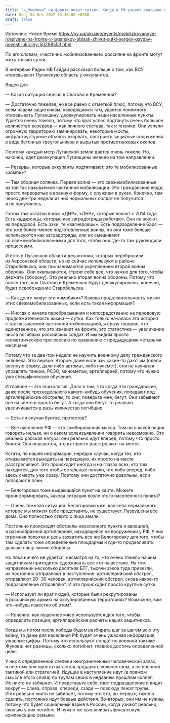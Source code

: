 ```yaml
---
title: "«„Чмобики“ на фронте живут сутки». Когда в РФ узнают реальные потери, будет социальный взрыв — интервью с Гайдаем о боях на Луганщине"
date: Sun, 04 Dec 2022 13:36:00 +0200
draft: false
---
```

Источник: Новое Время https://nv.ua/ukraine/events/mobilizirovannye-rossiyane-na-fronte-v-luganskoy-oblasti-zhivut-sutki-sergey-gayday-novosti-ukrainy-50288553.html


По его словам, «частично мобилизованные» россияне на фронте могут жить только сутки.

В интервью Радио НВ Гайдай рассказал больше о том, как ВСУ отвоевывают Луганскую область у оккупантов.

 Видео дня   

— Какая ситуация сейчас в Сватово и Кременной?

— Достаточно тяжелая, но все равно с отметкой плюс, потому что ВСУ, всем нашим защитникам, находящимся там, удается понемногу отвоевывать Луганщину, деоккупировать наши населенные пункты. Удается очень тяжело, потому что враг успел подтянуть очень большое количество резервов — как личного состава, так и техники. Они успели огромную территорию заминировать, некоторые мосты, инфраструктурные объекты взорвать, построить защитные сооружения в виде бетонных треугольников и вырытых противотанковых окопов.

Поэтому каждый метр Луганской земли дается очень тяжело. Но, наконец, идет деоккупация Луганщины именно на том направлении.

— Резервы, которые оккупанты подтягивают, это те мобилизованные «зомби»?

— Там сборная солянка. Первая волна — это свежемобилизованные из той так называемой частичной мобилизации. Это гражданские люди, просто переодетые в военную форму, с оружием в руках. Конечно, там через две-три недели из них нормальных солдат не получится и не получилось.

Потом там остатки войск «ДНР», «ЛНР», которые воюют с 2014 года. Есть кадыровцы, которые как заградотряды работают. Они не воюют на передовой. Есть зэки, те «вагнеровцы». Есть подразделение Барс — это уже более-менее подготовленные воины, но они тоже больше используются как заградотряды, или их смешивают со свежемобилизованными для того, чтобы они где-то там руководили процессами.

И есть в Луганской области десантники, которых перебросили из Херсонской области, но их сейчас используют в районе Старобельска, они там занимаются укреплением второй волны обороны. Они окапываются, строят себе все, что нужно для того, чтобы держать [оборону]. Это реально вторая волна обороны. Потому что после того, как Сватово и Кременная будут деоккупированы, конечно, будет освобождение Старобельска.

— Как долго живут эти «чмобики»? Какова продолжительность жизни этих свежемобилизованных, если есть такая информация?

— Иногда с начала перебрасывания и непосредственно на передовую продолжительность жизни — сутки. Как только началась эта история с так называемой частичной мобилизацией, я сразу говорил, что единственное, что это изменит на фронте, это статистика — увеличение числа погибших российских солдат. И мы видим просто геометрическую прогрессию по сравнению с предыдущими четырьмя месяцами.

Потому что за две-три недели не научить военному делу гражданского человека. Это первое. Второе: даже если азы какие-то дают им (одели военную форму, дали либо автомат, либо пулемет), они не научатся управлять танком, РСЗО, минометом, артиллерией, потому что нужно уже специфическое обучение.

И главное — это психология. Дело в том, что когда эти гражданские, даже после трехнедельного какого-нибудь обучения, попадают под артиллерийские обстрелы, то они, поверьте мне, бегут. Они забывают все на свете и просто бегут. А когда они бегут, то реально увеличивается в разы количество погибших.

— Есть ли случаи бунтов, протестов?

— Все население РФ — это зомбированная масса. Там ни о какой нации говорить нельзя, ни о каком волеизъявлении говорить невозможно. Это реально рабская натура: они реально идут вперед, потому что просто боятся. Они опасаются, что их просто расстреляют на месте.

Кстати, по нашей информации, нередки случаи, когда тех, кто отказывается выходить на передовую, их просто на месте расстреливают. Это происходит иногда и на глазах всех, кто там находится, для того чтобы остальные поняли, что либо вперед, либо здесь смерть уже сразу. Поэтому они достаточно довольны, если попадают в плен.

— Белогоровка тоже выдающийся пункт на карте. Можете проинформировать, какова ситуация возле этого населенного пункта?

— Очень тяжелая ситуация. Белогоровки уже, как села нормального, которое мы можем себе представить, не существует. Разрушены все дома. Оно полностью стерто с лица земли.

Постоянно происходят обстрелы населенного пункта и авиацией, и разнообразной артиллерией, находящейся на вооружении у РФ. У них огромная попытка и цель захватить все же Белогоровку для того, чтобы там сделать тоже определенные плацдармы и где-то продавливать дальше нашу линию обороны.

Но пока ничего не удается, несмотря на то, что очень тяжело нашим защитникам приходится сдерживать все это нашествие. На том направлении несколько десятков БТГ, тысячи зэков туда привезли, их постоянно отправляют в наступление: артиллерийский обстрел, отправляют 20−30 человек, артиллерийский обстрел, снова какое-то подразделение отправляют. И это происходит просто круглые сутки.

— Использует ли враг людей, которые были рекрутированы в российскую армию на оккупированных территориях? Возможно, вам что-нибудь известно об этом?

— Конечно, как пушечное мясо используется для того, чтобы определить позиции, артиллерийские расчеты наших защитников.

Когда мы потом после победы будем разбирать шаг за шагом всю эту войну, то даже для населения РФ будет очень ужасная информация, ужасные цифры. Потому что используют солдат по военной тактике Жукова: нет разницы, сколько погибнет, главное достичь определенной цели.

У них в определенной степени неограниченный человеческий запас, и поэтому они просто пытаются продавить количеством, а не военной тактикой или стратегией. Идущие в наступление идут (в прямом смысле этого слова) по трупам своих в недавнем прошлом коллег. Их никто не забирает. И представьте себе: идет подразделение и видит вокруг — слева, справа, спереди, сзади — повсюду лежат трупы. И их реально никто не забирает, потому что это, во-первых, тяжело сделать, постоянно идут боевые действия. Во-вторых, они им не нужны, потому что будет социальный взрыв в России, когда узнают реально, сколько у них погибло. И нужно же выплачивать финансовую компенсацию семьям.
